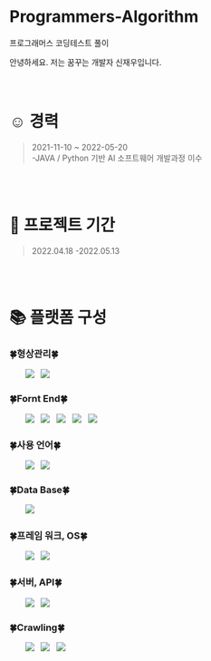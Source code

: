 # Programmers-Algorithm
프로그래머스 코딩테스트 풀이

안녕하세요. 저는 꿈꾸는 개발자 신재우입니다.<br>
<br>
<br>

# :relaxed: 경력
> 2021-11-10 ~ 2022-05-20 <br>
> -JAVA / Python 기반 AI 소프트웨어 개발과정 이수<br>
> 
<br>
<br>

# :calendar: 프로젝트 기간

>2022.04.18 -2022.05.13

<br>
<br>


# :books: 플랫폼 구성

### :four_leaf_clover:형상관리:four_leaf_clover:
&nbsp;&nbsp;&nbsp;&nbsp;&nbsp;&nbsp;&nbsp;<img src="https://img.shields.io/badge/-GitHub-181717?style=flat&logo=GitHub&logoColor=white">
&nbsp;&nbsp;<img src="https://img.shields.io/badge/-Git-F05032?style=flat&logo=Git&logoColor=white"><br>
  
### :four_leaf_clover:Fornt End:four_leaf_clover:
&nbsp;&nbsp;&nbsp;&nbsp;&nbsp;&nbsp;&nbsp;<img src="https://img.shields.io/badge/-JavaScript-F7DF1E?style=flat&logo=JavaScript&logoColor=white">
&nbsp;&nbsp;<img src="https://img.shields.io/badge/-HTML5-E34F26?style=flat&logo=HTML5&logoColor=white">
&nbsp;&nbsp;<img src="https://img.shields.io/badge/-CSS3-1572B6?style=flat&logo=CSS3&logoColor=white">
&nbsp;&nbsp;<img src="https://img.shields.io/badge/-jQuery-0769AD?style=flat&logo=jQuery&logoColor=white">
&nbsp;&nbsp;<img src="https://img.shields.io/badge/-Bootstrap-7952B3?style=flat&logo=Bootstrap&logoColor=white"><br>

### :four_leaf_clover:사용 언어:four_leaf_clover:
&nbsp;&nbsp;&nbsp;&nbsp;&nbsp;&nbsp;&nbsp;<img src="https://img.shields.io/badge/-Python-3776AB?style=flat&logo=Python&logoColor=white">
&nbsp;&nbsp;<img src="https://img.shields.io/badge/-Java-007396?style=flat&logo=Java&logoColor=white"><br>

### :four_leaf_clover:Data Base:four_leaf_clover:
&nbsp;&nbsp;&nbsp;&nbsp;&nbsp;&nbsp;&nbsp;<img src="https://img.shields.io/badge/-Oracle-F80000?style=flat&logo=Oracle&logoColor=white"><br>

### :four_leaf_clover:프레임 워크, OS:four_leaf_clover:
&nbsp;&nbsp;&nbsp;&nbsp;&nbsp;&nbsp;&nbsp;<img src="https://img.shields.io/badge/-Spring-6DB33F?style=flat&logo=Spring&logoColor=white">
&nbsp;&nbsp;<img src="https://img.shields.io/badge/-Windows-0078D6?style=flat&logo=Windows&logoColor=white"><br>


### :four_leaf_clover:서버, API:four_leaf_clover:
&nbsp;&nbsp;&nbsp;&nbsp;&nbsp;&nbsp;&nbsp;<img src="https://img.shields.io/badge/-Apache Tomcat-F8DC75?style=flat&logo=Apache Tomcat&logoColor=white">
&nbsp;&nbsp;<img src="https://img.shields.io/badge/-Kakao-FFCD00?style=flat&logo=Kakao&logoColor=white"><br>


### :four_leaf_clover:Crawling:four_leaf_clover:
&nbsp;&nbsp;&nbsp;&nbsp;&nbsp;&nbsp;&nbsp;<img src="https://img.shields.io/badge/-Jupyter-F37626?style=flat&logo=Jupyter&logoColor=white">
&nbsp;&nbsp;<img src="https://img.shields.io/badge/-Anaconda-44A833?style=flat&logo=Anaconda&logoColor=white">
&nbsp;&nbsp;<img src="https://img.shields.io/badge/-Selenium-43B02A?style=flat&logo=Selenium&logoColor=white"><br>

<br>
<br>
